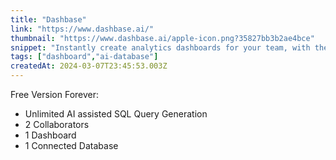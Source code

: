 ```yaml
---
title: "Dashbase"
link: "https://www.dashbase.ai/"
thumbnail: "https://www.dashbase.ai/apple-icon.png?35827bb3b2ae4bce"
snippet: "Instantly create analytics dashboards for your team, with the power of AI"
tags: ["dashboard","ai-database"]
createdAt: 2024-03-07T23:45:53.003Z
---
```

Free Version Forever:
- Unlimited AI assisted SQL Query Generation
- 2 Collaborators
- 1 Dashboard
- 1 Connected Database
